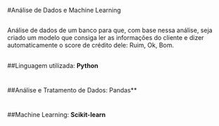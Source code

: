 #Análise de Dados e Machine Learning
##
Análise de dados de um banco para que, com base nessa análise, seja criado um modelo que consiga ler as informações do cliente e dizer automaticamente o score de crédito dele: Ruim, Ok, Bom.
##
##Linguagem utilizada: **Python**
#
##Análise e Tratamento de Dados: Pandas**
#
##Machine Learning: **Scikit-learn**
##